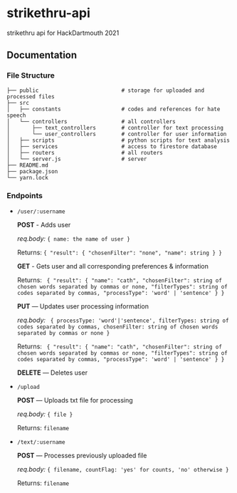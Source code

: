 # strikethru-api
strikethru api for HackDartmouth 2021

## Documentation
### File Structure
```
├── public                          # storage for uploaded and processed files
├── src
│   ├── constants                   # codes and references for hate speech
│   └── controllers                 # all controllers
│       ├── text_controllers        # controller for text processing
│       └── user_controllers        # controller for user information
│   ├── scripts                     # python scripts for text analysis
│   ├── services                    # access to firestore database
│   ├── routers                     # all routers
│   └── server.js                   # server
├── README.md
├── package.json
└── yarn.lock
```
### Endpoints
* `/user/:username`
  
  **POST** - Adds user 
  
  *req.body:* `{ name: the name of user }`
  
  Returns: `{ "result": { "chosenFilter": "none", "name": string } }`
  
  **GET** - Gets user and all corresponding preferences & information
  
  Returns: ` { "result": { "name": "cath", "chosenFilter": string of chosen words separated by commas or none, "filterTypes": string of codes separated by commas, "processType": 'word' | 'sentence' } }`
  
    **PUT** — Updates user processing information
  
  *req.body:* ` { processType: 'word'|'sentence', filterTypes: string of codes separated by commas, chosenFilter: string of chosen words separated by commas or none }`
  
  Returns: ` { "result": { "name": "cath", "chosenFilter": string of chosen words separated by commas or none, "filterTypes": string of codes separated by commas, "processType": 'word' | 'sentence' } }`
  
    **DELETE** — Deletes user
  
    
 * `/upload`
  
    **POST** — Uploads txt file for processing 
    
   *req.body:* `{ file }`
    
   Returns: `filename`
    
 * `/text/:username`

    **POST** — Processes previously uploaded file 
    
   *req.body:* `{ filename, countFlag: 'yes' for counts, 'no' otherwise }`

   Returns: `filename`
